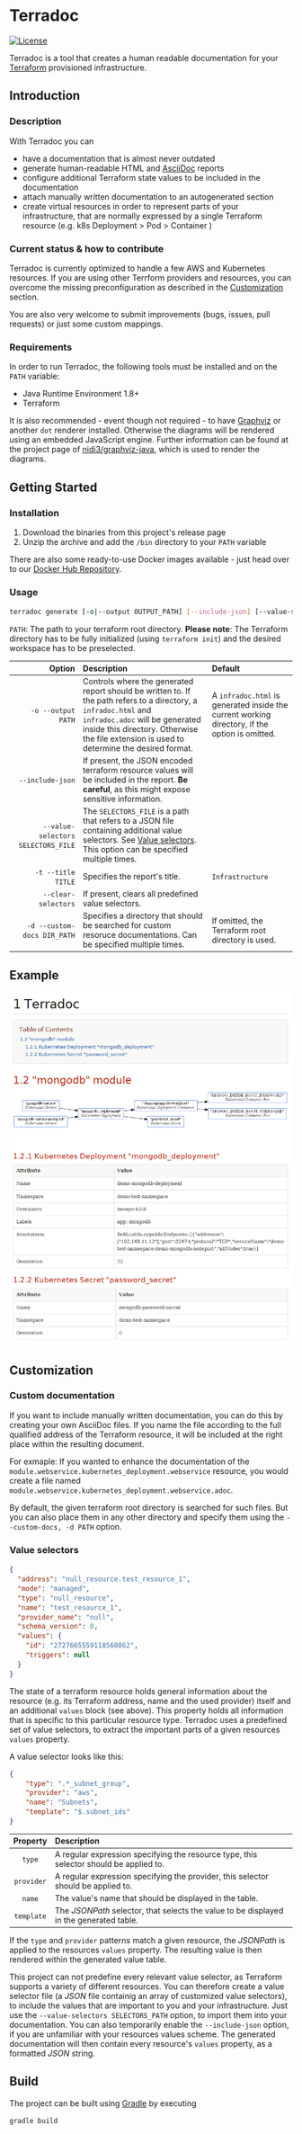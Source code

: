 # Terradoc
[![License](https://img.shields.io/badge/License-Apache%202.0-blue.svg)](https://opensource.org/licenses/Apache-2.0)

Terradoc is a tool that creates a human readable documentation for your [Terraform](https://www.terraform.io/) provisioned infrastructure.

## Introduction

### Description
With Terradoc you can
* have a documentation that is almost never outdated
* generate human-readable HTML and [AsciiDoc](http://asciidoc.org/) reports
* configure additional Terraform state values to be included in the documentation
* attach manually written documentation to an autogenerated section
* create virtual resources in order to represent parts of your infrastructure, that are normally expressed by a single Terraform resource (e.g. k8s Deployment > Pod > Container )

### Current status & how to contribute
Terradoc is currently optimized to handle a few AWS and Kubernetes resources. If you are using other Terrform providers and resources, you can overcome the 
missing preconfiguration as described in the [Customization](#customization) section.

You are also very welcome to submit improvements (bugs, issues, pull requests) or just some custom mappings.

### Requirements
In order to run Terradoc, the following tools must be installed and on the ``PATH`` variable:
* Java Runtime Environment 1.8+
* Terraform

It is also recommended - event though not required - to have [Graphviz](http://www.graphviz.org/) or another ``dot`` renderer installed. Otherwise the diagrams
will be rendered using an embedded JavaScript engine. Further information can be found at the project page of
[nidi3/graphviz-java](https://github.com/nidi3/graphviz-java), which is used to render the diagrams.

## Getting Started

### Installation
1. Download the binaries from this project's release page
2. Unzip the archive and add the ``/bin`` directory to your ``PATH`` variable

There are also some ready-to-use Docker images available - just head over to our [Docker Hub Repository](https://hub.docker.com/r/lisegmbh/terradoc).

### Usage

```sh
terradoc generate [-o|--output OUTPUT_PATH] [--include-json] [--value-selectors SELECTORS_FILE] [--title|-t TITLE] PATH
```

``PATH``: The path to your terraform root directory. **Please note**: The Terraform directory has to be fully initialized (using ``terraform init``)
and the desired workspace has to be preselected.


| Option | Description | Default |
| ------:| :---------- |:--------|
| ``-o --output PATH`` | Controls where the generated report should be written to. If the path refers to a directory, a ``infradoc.html`` and ``infradoc.adoc`` will be generated inside this directory. Otherwise the file extension is used to determine the desired format. | A ``infradoc.html`` is generated inside the current working directory, if the option is omitted. |
| ``--include-json`` | If present, the JSON encoded terraform resource values will be included in the report. **Be careful**, as this might expose sensitive information. | |
| ``--value-selectors SELECTORS_FILE`` | The ``SELECTORS_FILE`` is a path that refers to a JSON file containing additional value selectors. See [Value selectors](#value-selectors). This option can be specified multiple times. | | 
| ``-t --title TITLE`` | Specifies the report's title. | ``Infrastructure`` |
| ``--clear-selectors`` | If present, clears all predefined value selectors. | |
| ``-d --custom-docs DIR_PATH`` | Specifies a directory that should be searched for custom resoruce documentations. Can be specified multiple times. | If omitted, the Terraform root directory is used. |
 
## Example
![Terradoc Preview](screenshot.png)

## Customization

### Custom documentation
If you want to include manually written documentation, you can do this by creating your own AsciiDoc files. If you name the file according to the full 
qualified address of the Terraform resource, it will be included at the right place within the resulting document.

For exmaple: If you wanted to enhance the documentation of the ``module.webservice.kubernetes_deployment.webservice`` resource, you would create a file named
``module.webservice.kubernetes_deployment.webservice.adoc``. 

By default, the given terraform root directory is searched for such files. But you can also place them in any other directory and specify them using the 
``--custom-docs, -d PATH`` option.

### Value selectors
 
```json
{
  "address": "null_resource.test_resource_1",
  "mode": "managed",
  "type": "null_resource",
  "name": "test_resource_1",
  "provider_name": "null",
  "schema_version": 0,
  "values": {
    "id": "2727665559118560862",
    "triggers": null
  }
}
```
The state of a terraform resource holds general information about the resource (e.g. its Terraform address, name and the used provider) itself and an 
additional ``values`` block (see above). This property holds all information that is specific to this particular resource type. Terradoc uses a predefined set
of value selectors, to extract the important parts of a given resources ``values`` property.

A value selector looks like this:
```json
{
    "type": ".*_subnet_group",
    "provider": "aws",
    "name": "Subnets",
    "template": "$.subnet_ids"
}
```
| Property | Description |
|:--------:|:------------|
| ``type`` | A regular expression specifying the resource type, this selector should be applied to. |
| ``provider`` | A regular expression specifying the provider, this selector should be applied to. |
| ``name`` | The value's name that should be displayed in the table. |
| ``template`` | The *JSONPath* selector, that selects the value to be displayed in the generated table. |

If the ``type`` and ``provider`` patterns match a given resource, the *JSONPath* is applied to the resources ``values`` property. The resulting value is then
rendered within the generated value table.

This project can not predefine every relevant value selector, as Terraform supports a variety of different resources. You can therefore create a value selector 
file (a *JSON* file containig an array of customized value selectors), to include the values that are important to you and your infrastructure. Just use the
``--value-selectors SELECTORS_PATH`` option, to import them into your documentation. You can also temporarily enable the ``--include-json`` option, if you are unfamiliar
with your resources values scheme. The generated documentation will then contain every resource's ``values`` property, as a formatted *JSON* string.



## Build
The project can be built using [Gradle](https://gradle.org/) by executing
```sh
gradle build
```
